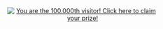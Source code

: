 <div align="center" style="padding: 5rem">
  <a href="https://tinyurl.com/dymbb3a">
    <img src="https://i.pinimg.com/600x315/25/a4/f6/25a4f6e6dadce86400c07d89130cd175.jpg" alt="You are the 100.000th visitor! Click here to claim your prize!">
  </a>
</div>
